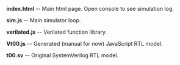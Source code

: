 **index.html** -- Main html page. Open console to see simulation log.

**sim.js** -- Main simulator loop.

**verilated.js** -- Verilated function library.

**Vt00.js** -- Generated (manual for now) JavaScript RTL model.

**t00.sv** -- Original SystemVerilog RTL model.
